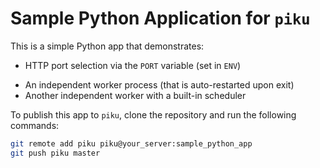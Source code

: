 # Sample Python Application for `piku`

This is a simple Python app that demonstrates:

- HTTP port selection via the `PORT` variable (set in `ENV`)
* An independent worker process (that is auto-restarted upon exit) 
* Another independent worker with a built-in scheduler

To publish this app to `piku`, clone the repository and run the following commands:

```bash
git remote add piku piku@your_server:sample_python_app
git push piku master
```
